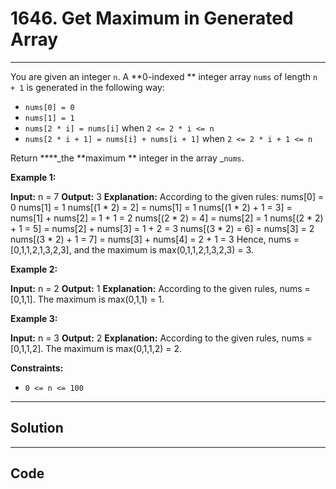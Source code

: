 # 1646. Get Maximum in Generated Array

---

You are given an integer `n`. A **0-indexed ** integer array `nums` of length `n + 1` is generated in the following way:

  * `nums[0] = 0`
  * `nums[1] = 1`
  * `nums[2 * i] = nums[i]` when `2 <= 2 * i <= n`
  * `nums[2 * i + 1] = nums[i] + nums[i + 1]` when `2 <= 2 * i + 1 <= n`



Return ****_the **maximum ** integer in the array _`nums`​​​.

 

**Example 1:**


**Input:** n = 7
**Output:** 3
**Explanation:** According to the given rules:
  nums[0] = 0
  nums[1] = 1
  nums[(1 * 2) = 2] = nums[1] = 1
  nums[(1 * 2) + 1 = 3] = nums[1] + nums[2] = 1 + 1 = 2
  nums[(2 * 2) = 4] = nums[2] = 1
  nums[(2 * 2) + 1 = 5] = nums[2] + nums[3] = 1 + 2 = 3
  nums[(3 * 2) = 6] = nums[3] = 2
  nums[(3 * 2) + 1 = 7] = nums[3] + nums[4] = 2 + 1 = 3
Hence, nums = [0,1,1,2,1,3,2,3], and the maximum is max(0,1,1,2,1,3,2,3) = 3.


**Example 2:**


**Input:** n = 2
**Output:** 1
**Explanation:** According to the given rules, nums = [0,1,1]. The maximum is max(0,1,1) = 1.


**Example 3:**


**Input:** n = 3
**Output:** 2
**Explanation:** According to the given rules, nums = [0,1,1,2]. The maximum is max(0,1,1,2) = 2.


 

**Constraints:**

  * `0 <= n <= 100`

---

## Solution



---

## Code
```python


```